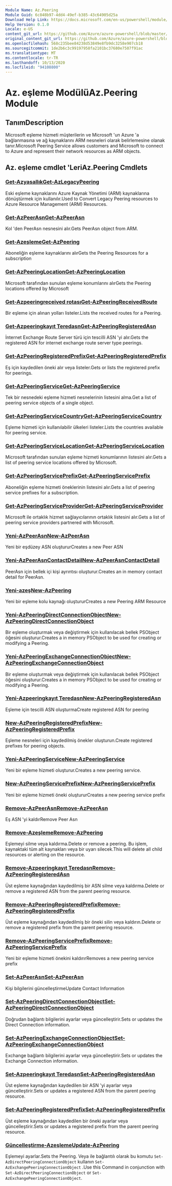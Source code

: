 ```yaml
---
Module Name: Az.Peering
Module Guid: 6c848b97-4dd4-49ef-b385-43c64905d25a
Download Help Link: https://docs.microsoft.com/en-us/powershell/module/az.peering.md
Help Version: 0.1.0
Locale: e-US
content_git_url: https://github.com/Azure/azure-powershell/blob/master/src/Peering/Peering/help/Az.Peering.md
original_content_git_url: https://github.com/Azure/azure-powershell/blob/master/src/Peering/Peering/help/Az.Peering.md
ms.openlocfilehash: 568c235bee84238d53849e8fb9dc3258e907cb18
ms.sourcegitcommit: 1de2b6c3c99197958fa2101bc37680e7507f91ac
ms.translationtype: MT
ms.contentlocale: tr-TR
ms.lasthandoff: 10/13/2020
ms.locfileid: "94108800"
---
```

# <span data-ttu-id="0b5a6-101">Az. eşleme Modülü</span><span class="sxs-lookup"><span data-stu-id="0b5a6-101">Az.Peering Module</span></span>
## <span data-ttu-id="0b5a6-102">Tanım</span><span class="sxs-lookup"><span data-stu-id="0b5a6-102">Description</span></span>
<span data-ttu-id="0b5a6-103">Microsoft eşleme hizmeti müşterilerin ve Microsoft 'un Azure 'a bağlanmasına ve ağ kaynaklarını ARM nesneleri olarak belirlemesine olanak tanır.</span><span class="sxs-lookup"><span data-stu-id="0b5a6-103">Microsoft Peering Service allows customers and Microsoft to connect to Azure and represent their network resources as ARM objects.</span></span>

## <span data-ttu-id="0b5a6-104">Az. eşleme cmdlet 'Leri</span><span class="sxs-lookup"><span data-stu-id="0b5a6-104">Az.Peering Cmdlets</span></span>
### [<span data-ttu-id="0b5a6-105">Get-Azyasallık</span><span class="sxs-lookup"><span data-stu-id="0b5a6-105">Get-AzLegacyPeering</span></span>](Get-AzLegacyPeering.md)
<span data-ttu-id="0b5a6-106">Eski eşleme kaynaklarını Azure Kaynak Yönetimi (ARM) kaynaklarına dönüştürmek için kullanılır.</span><span class="sxs-lookup"><span data-stu-id="0b5a6-106">Used to Convert Legacy Peering resources to Azure Resource Management (ARM) Resources.</span></span> 

### [<span data-ttu-id="0b5a6-107">Get-AzPeerAsn</span><span class="sxs-lookup"><span data-stu-id="0b5a6-107">Get-AzPeerAsn</span></span>](Get-AzPeerAsn.md)
<span data-ttu-id="0b5a6-108">Kol 'den PeerAsn nesnesini alır.</span><span class="sxs-lookup"><span data-stu-id="0b5a6-108">Gets PeerAsn object from ARM.</span></span>

### [<span data-ttu-id="0b5a6-109">Get-Azeşleme</span><span class="sxs-lookup"><span data-stu-id="0b5a6-109">Get-AzPeering</span></span>](Get-AzPeering.md)
<span data-ttu-id="0b5a6-110">Aboneliğin eşleme kaynaklarını alır</span><span class="sxs-lookup"><span data-stu-id="0b5a6-110">Gets the Peering Resources for a subscription</span></span>

### [<span data-ttu-id="0b5a6-111">Get-AzPeeringLocation</span><span class="sxs-lookup"><span data-stu-id="0b5a6-111">Get-AzPeeringLocation</span></span>](Get-AzPeeringLocation.md)
<span data-ttu-id="0b5a6-112">Microsoft tarafından sunulan eşleme konumlarını alır</span><span class="sxs-lookup"><span data-stu-id="0b5a6-112">Gets the Peering locations offered by Microsoft</span></span>

### [<span data-ttu-id="0b5a6-113">Get-Azpeeringreceived rotası</span><span class="sxs-lookup"><span data-stu-id="0b5a6-113">Get-AzPeeringReceivedRoute</span></span>](Get-AzPeeringReceivedRoute.md)
<span data-ttu-id="0b5a6-114">Bir eşleme için alınan yolları listeler.</span><span class="sxs-lookup"><span data-stu-id="0b5a6-114">Lists the received routes for a Peering.</span></span>

### [<span data-ttu-id="0b5a6-115">Get-Azpeeringkayıt Teredasn</span><span class="sxs-lookup"><span data-stu-id="0b5a6-115">Get-AzPeeringRegisteredAsn</span></span>](Get-AzPeeringRegisteredAsn.md)
<span data-ttu-id="0b5a6-116">İnternet Exchange Route Server türü için tescilli ASN 'yi alır.</span><span class="sxs-lookup"><span data-stu-id="0b5a6-116">Gets the registered ASN for internet exchange route server type peerings.</span></span>

### [<span data-ttu-id="0b5a6-117">Get-AzPeeringRegisteredPrefix</span><span class="sxs-lookup"><span data-stu-id="0b5a6-117">Get-AzPeeringRegisteredPrefix</span></span>](Get-AzPeeringRegisteredPrefix.md)
<span data-ttu-id="0b5a6-118">Eş için kaydedilen öneki alır veya listeler.</span><span class="sxs-lookup"><span data-stu-id="0b5a6-118">Gets or lists the registered prefix for peerings.</span></span>

### [<span data-ttu-id="0b5a6-119">Get-AzPeeringService</span><span class="sxs-lookup"><span data-stu-id="0b5a6-119">Get-AzPeeringService</span></span>](Get-AzPeeringService.md)
<span data-ttu-id="0b5a6-120">Tek bir nesnedeki eşleme hizmeti nesnelerinin listesini alma.</span><span class="sxs-lookup"><span data-stu-id="0b5a6-120">Get a list of peering service objects of a single object.</span></span>

### [<span data-ttu-id="0b5a6-121">Get-AzPeeringServiceCountry</span><span class="sxs-lookup"><span data-stu-id="0b5a6-121">Get-AzPeeringServiceCountry</span></span>](Get-AzPeeringServiceCountry.md)
<span data-ttu-id="0b5a6-122">Eşleme hizmeti için kullanılabilir ülkeleri listeler.</span><span class="sxs-lookup"><span data-stu-id="0b5a6-122">Lists the countries available for peering service.</span></span>

### [<span data-ttu-id="0b5a6-123">Get-AzPeeringServiceLocation</span><span class="sxs-lookup"><span data-stu-id="0b5a6-123">Get-AzPeeringServiceLocation</span></span>](Get-AzPeeringServiceLocation.md)
<span data-ttu-id="0b5a6-124">Microsoft tarafından sunulan eşleme hizmeti konumlarının listesini alır.</span><span class="sxs-lookup"><span data-stu-id="0b5a6-124">Gets a list of peering service locations offered by Microsoft.</span></span>

### [<span data-ttu-id="0b5a6-125">Get-AzPeeringServicePrefix</span><span class="sxs-lookup"><span data-stu-id="0b5a6-125">Get-AzPeeringServicePrefix</span></span>](Get-AzPeeringServicePrefix.md)
<span data-ttu-id="0b5a6-126">Aboneliğin eşleme hizmeti öneklerinin listesini alır.</span><span class="sxs-lookup"><span data-stu-id="0b5a6-126">Gets a list of peering service prefixes for a subscription.</span></span>

### [<span data-ttu-id="0b5a6-127">Get-AzPeeringServiceProvider</span><span class="sxs-lookup"><span data-stu-id="0b5a6-127">Get-AzPeeringServiceProvider</span></span>](Get-AzPeeringServiceProvider.md)
<span data-ttu-id="0b5a6-128">Microsoft ile ortaklık hizmet sağlayıcılarının ortaklık listesini alır.</span><span class="sxs-lookup"><span data-stu-id="0b5a6-128">Gets a list of peering service providers partnered with Microsoft.</span></span>

### [<span data-ttu-id="0b5a6-129">Yeni-AzPeerAsn</span><span class="sxs-lookup"><span data-stu-id="0b5a6-129">New-AzPeerAsn</span></span>](New-AzPeerAsn.md)
<span data-ttu-id="0b5a6-130">Yeni bir eşdüzey ASN oluşturur</span><span class="sxs-lookup"><span data-stu-id="0b5a6-130">Creates a new Peer ASN</span></span> 

### [<span data-ttu-id="0b5a6-131">Yeni-AzPeerAsnContactDetail</span><span class="sxs-lookup"><span data-stu-id="0b5a6-131">New-AzPeerAsnContactDetail</span></span>](New-AzPeerAsnContactDetail.md)
<span data-ttu-id="0b5a6-132">PeerAsn için bellek içi kişi ayrıntısı oluşturur.</span><span class="sxs-lookup"><span data-stu-id="0b5a6-132">Creates an in memory contact detail for PeerAsn.</span></span> 

### [<span data-ttu-id="0b5a6-133">Yeni-azeş</span><span class="sxs-lookup"><span data-stu-id="0b5a6-133">New-AzPeering</span></span>](New-AzPeering.md)
<span data-ttu-id="0b5a6-134">Yeni bir eşleme kolu kaynağı oluşturur</span><span class="sxs-lookup"><span data-stu-id="0b5a6-134">Creates a new Peering ARM Resource</span></span>

### [<span data-ttu-id="0b5a6-135">Yeni-AzPeeringDirectConnectionObject</span><span class="sxs-lookup"><span data-stu-id="0b5a6-135">New-AzPeeringDirectConnectionObject</span></span>](New-AzPeeringDirectConnectionObject.md)
<span data-ttu-id="0b5a6-136">Bir eşleme oluşturmak veya değiştirmek için kullanılacak bellek PSObject öğesini oluşturur.</span><span class="sxs-lookup"><span data-stu-id="0b5a6-136">Creates a in memory PSObject to be used for creating or modifying a Peering.</span></span>

### [<span data-ttu-id="0b5a6-137">Yeni-AzPeeringExchangeConnectionObject</span><span class="sxs-lookup"><span data-stu-id="0b5a6-137">New-AzPeeringExchangeConnectionObject</span></span>](New-AzPeeringExchangeConnectionObject.md)
<span data-ttu-id="0b5a6-138">Bir eşleme oluşturmak veya değiştirmek için kullanılacak bellek PSObject öğesini oluşturur.</span><span class="sxs-lookup"><span data-stu-id="0b5a6-138">Creates a in memory PSObject to be used for creating or modifying a Peering.</span></span>

### [<span data-ttu-id="0b5a6-139">Yeni-Azpeeringkayıt Teredasn</span><span class="sxs-lookup"><span data-stu-id="0b5a6-139">New-AzPeeringRegisteredAsn</span></span>](New-AzPeeringRegisteredAsn.md)
<span data-ttu-id="0b5a6-140">Eşleme için tescilli ASN oluşturma</span><span class="sxs-lookup"><span data-stu-id="0b5a6-140">Create registered ASN for peering</span></span>

### [<span data-ttu-id="0b5a6-141">New-AzPeeringRegisteredPrefix</span><span class="sxs-lookup"><span data-stu-id="0b5a6-141">New-AzPeeringRegisteredPrefix</span></span>](New-AzPeeringRegisteredPrefix.md)
<span data-ttu-id="0b5a6-142">Eşleme nesneleri için kaydedilmiş önekler oluşturun.</span><span class="sxs-lookup"><span data-stu-id="0b5a6-142">Create registered prefixes for peering objects.</span></span>

### [<span data-ttu-id="0b5a6-143">Yeni-AzPeeringService</span><span class="sxs-lookup"><span data-stu-id="0b5a6-143">New-AzPeeringService</span></span>](New-AzPeeringService.md)
<span data-ttu-id="0b5a6-144">Yeni bir eşleme hizmeti oluşturur.</span><span class="sxs-lookup"><span data-stu-id="0b5a6-144">Creates a new peering service.</span></span>

### [<span data-ttu-id="0b5a6-145">New-AzPeeringServicePrefix</span><span class="sxs-lookup"><span data-stu-id="0b5a6-145">New-AzPeeringServicePrefix</span></span>](New-AzPeeringServicePrefix.md)
<span data-ttu-id="0b5a6-146">Yeni bir eşleme hizmeti öneki oluşturur</span><span class="sxs-lookup"><span data-stu-id="0b5a6-146">Creates a new peering service prefix</span></span>

### [<span data-ttu-id="0b5a6-147">Remove-AzPeerAsn</span><span class="sxs-lookup"><span data-stu-id="0b5a6-147">Remove-AzPeerAsn</span></span>](Remove-AzPeerAsn.md)
<span data-ttu-id="0b5a6-148">Eş ASN 'yi kaldır</span><span class="sxs-lookup"><span data-stu-id="0b5a6-148">Remove Peer Asn</span></span>

### [<span data-ttu-id="0b5a6-149">Remove-Azeşleme</span><span class="sxs-lookup"><span data-stu-id="0b5a6-149">Remove-AzPeering</span></span>](Remove-AzPeering.md)
<span data-ttu-id="0b5a6-150">Eşlemeyi silme veya kaldırma.</span><span class="sxs-lookup"><span data-stu-id="0b5a6-150">Delete or remove a peering.</span></span> <span data-ttu-id="0b5a6-151">Bu işlem, kaynaktaki tüm alt kaynakları veya bir uyarı silecek.</span><span class="sxs-lookup"><span data-stu-id="0b5a6-151">This will delete all child resources or alerting on the resource.</span></span>

### [<span data-ttu-id="0b5a6-152">Remove-Azpeeringkayıt Teredasn</span><span class="sxs-lookup"><span data-stu-id="0b5a6-152">Remove-AzPeeringRegisteredAsn</span></span>](Remove-AzPeeringRegisteredAsn.md)
<span data-ttu-id="0b5a6-153">Üst eşleme kaynağından kaydedilmiş bir ASN silme veya kaldırma.</span><span class="sxs-lookup"><span data-stu-id="0b5a6-153">Delete or remove a registered ASN from the parent peering resource.</span></span>

### [<span data-ttu-id="0b5a6-154">Remove-AzPeeringRegisteredPrefix</span><span class="sxs-lookup"><span data-stu-id="0b5a6-154">Remove-AzPeeringRegisteredPrefix</span></span>](Remove-AzPeeringRegisteredPrefix.md)
<span data-ttu-id="0b5a6-155">Üst eşleme kaynağından kaydedilmiş bir öneki silin veya kaldırın.</span><span class="sxs-lookup"><span data-stu-id="0b5a6-155">Delete or remove a registered prefix from the parent peering resource.</span></span>

### [<span data-ttu-id="0b5a6-156">Remove-AzPeeringServicePrefix</span><span class="sxs-lookup"><span data-stu-id="0b5a6-156">Remove-AzPeeringServicePrefix</span></span>](Remove-AzPeeringServicePrefix.md)
<span data-ttu-id="0b5a6-157">Yeni bir eşleme hizmeti önekini kaldırır</span><span class="sxs-lookup"><span data-stu-id="0b5a6-157">Removes a new peering service prefix</span></span>

### [<span data-ttu-id="0b5a6-158">Set-AzPeerAsn</span><span class="sxs-lookup"><span data-stu-id="0b5a6-158">Set-AzPeerAsn</span></span>](Set-AzPeerAsn.md)
<span data-ttu-id="0b5a6-159">Kişi bilgilerini güncelleştirme</span><span class="sxs-lookup"><span data-stu-id="0b5a6-159">Update Contact Information</span></span>

### [<span data-ttu-id="0b5a6-160">Set-AzPeeringDirectConnectionObject</span><span class="sxs-lookup"><span data-stu-id="0b5a6-160">Set-AzPeeringDirectConnectionObject</span></span>](Set-AzPeeringDirectConnectionObject.md)
<span data-ttu-id="0b5a6-161">Doğrudan bağlantı bilgilerini ayarlar veya güncelleştirir.</span><span class="sxs-lookup"><span data-stu-id="0b5a6-161">Sets or updates the Direct Connection information.</span></span> 

### [<span data-ttu-id="0b5a6-162">Set-AzPeeringExchangeConnectionObject</span><span class="sxs-lookup"><span data-stu-id="0b5a6-162">Set-AzPeeringExchangeConnectionObject</span></span>](Set-AzPeeringExchangeConnectionObject.md)
<span data-ttu-id="0b5a6-163">Exchange bağlantı bilgilerini ayarlar veya güncelleştirir.</span><span class="sxs-lookup"><span data-stu-id="0b5a6-163">Sets or updates the Exchange Connection information.</span></span> 

### [<span data-ttu-id="0b5a6-164">Set-Azpeeringkayıt Teredasn</span><span class="sxs-lookup"><span data-stu-id="0b5a6-164">Set-AzPeeringRegisteredAsn</span></span>](Set-AzPeeringRegisteredAsn.md)
<span data-ttu-id="0b5a6-165">Üst eşleme kaynağından kaydedilen bir ASN 'yi ayarlar veya güncelleştirir.</span><span class="sxs-lookup"><span data-stu-id="0b5a6-165">Sets or updates a registered ASN from the parent peering resource.</span></span>

### [<span data-ttu-id="0b5a6-166">Set-AzPeeringRegisteredPrefix</span><span class="sxs-lookup"><span data-stu-id="0b5a6-166">Set-AzPeeringRegisteredPrefix</span></span>](Set-AzPeeringRegisteredPrefix.md)
<span data-ttu-id="0b5a6-167">Üst eşleme kaynağından kaydedilen bir öneki ayarlar veya güncelleştirir.</span><span class="sxs-lookup"><span data-stu-id="0b5a6-167">Sets or updates a registered prefix from the parent peering resource.</span></span>

### [<span data-ttu-id="0b5a6-168">Güncelleştirme-Azeşleme</span><span class="sxs-lookup"><span data-stu-id="0b5a6-168">Update-AzPeering</span></span>](Update-AzPeering.md)
<span data-ttu-id="0b5a6-169">Eşlemeyi ayarlar.</span><span class="sxs-lookup"><span data-stu-id="0b5a6-169">Sets the Peering.</span></span> <span data-ttu-id="0b5a6-170">Veya ile bağlantılı olarak bu komutu `Set-AzDirectPeeringConnectionObject` kullanın `Set-AzExchangePeeringConnectionObject` .</span><span class="sxs-lookup"><span data-stu-id="0b5a6-170">Use this Command in conjunction with `Set-AzDirectPeeringConnectionObject` or `Set-AzExchangePeeringConnectionObject`.</span></span>

